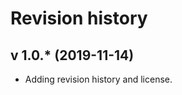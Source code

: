 Revision history
=========================



v 1.0.* (2019-11-14)
-------------------------

* Adding revision history and license.
